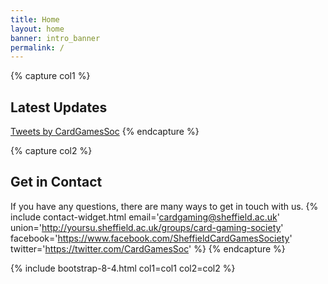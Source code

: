 ```yaml
---
title: Home
layout: home
banner: intro_banner
permalink: /
---
```


{% capture col1 %}
## Latest Updates
<a class="twitter-timeline" data-width="600" data-height="800" data-dnt="true" data-link-color="#d9534f" href="https://twitter.com/CardGamesSoc?ref_src=twsrc%5Etfw">Tweets by CardGamesSoc</a> <script async src="https://platform.twitter.com/widgets.js" charset="utf-8"></script>
{% endcapture %}

{% capture col2 %}
## Get in Contact
If you have any questions, there are many ways to get in touch with us.
{% include contact-widget.html email='cardgaming@sheffield.ac.uk' union='http://yoursu.sheffield.ac.uk/groups/card-gaming-society' facebook='https://www.facebook.com/SheffieldCardGamesSociety' twitter='https://twitter.com/CardGamesSoc' %}
{% endcapture %}

{% include bootstrap-8-4.html col1=col1 col2=col2 %}
